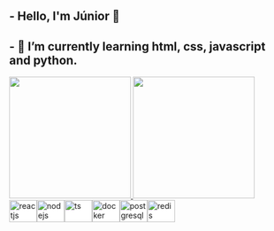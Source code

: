 <h2>
        - Hello, I'm Júnior 👋
    </h2>
    <h2>
        - 🌱 I’m currently learning html, css, javascript and python.
    </h2>

<div>
    <a href="https://github.com/Junior580">
      <img height="220em"
        src="https://github-readme-stats.vercel.app/api?username=Junior580&show_icons=true&theme=dracula" />
      <img height="220em"
      src="https://github-readme-stats.vercel.app/api/top-langs/?username=junior580&theme=tokyonight" />
  </div>

<div style="display: inline-flex; background-color: white">
            <br />
           <img 
                  align="center"
                  alt="reactjs"
                  height="40"
                  width="50"
                  src="https://cdn.jsdelivr.net/gh/devicons/devicon/icons/react/react-original-wordmark.svg"
                  style="max-width: 100%"
            />
            <img
                align="center"
                alt="nodejs"
                height="40"
                width="50"
                src="https://cdn.jsdelivr.net/gh/devicons/devicon/icons/nodejs/nodejs-original.svg"
                style="max-width: 100%"
            />
            <img
                align="center"
                alt="ts"
                height="40"
                width="50"
                src="https://cdn.jsdelivr.net/gh/devicons/devicon/icons/typescript/typescript-original.svg"
                style="max-width: 100%"
            />
            <img
                align="center"
                alt="docker"
                height="40"
                width="50"
                src="https://cdn.jsdelivr.net/gh/devicons/devicon/icons/docker/docker-plain-wordmark.svg"
                style="max-width: 100%"
            />
            <img
                align="center"
                alt="postgresql"
                height="40"
                width="50"
                src="https://cdn.jsdelivr.net/gh/devicons/devicon/icons/postgresql/postgresql-original-wordmark.svg"
                style="max-width: 100%"
            />            
            <img
                align="center"
                alt="redis"
                height="40"
                width="50"
                src="https://cdn.jsdelivr.net/gh/devicons/devicon/icons/mongodb/mongodb-original-wordmark.svg"
                style="max-width: 100%"
            />      
        </div>
